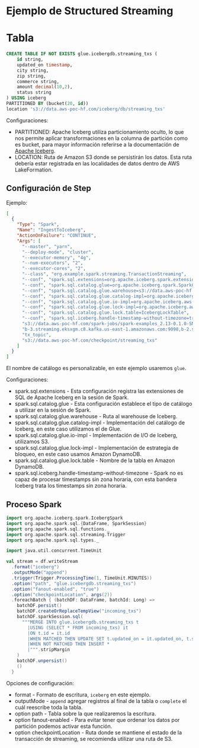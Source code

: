 # Ejemplo de Structured Streaming

# Tabla

```sql
CREATE TABLE IF NOT EXISTS glue.icebergdb.streaming_txs (
    id string,
    updated_on timestamp,
    city string,
    zip string,
    commerce string,
    amount decimal(10,2),
    status string
) USING iceberg
PARTITIONED BY (bucket(20, id))
location 's3://data.aws-poc-hf.com/iceberg/db/streaming_txs'
```
Configuraciones:

- PARTITIONED: Apache Iceberg utiliza particionamiento oculto, lo que nos permite aplicar transformaciones en la columna de partición como es bucket, para mayor información referirse a la documentación de [Apache Iceberg](https://iceberg.apache.org/docs/1.2.0/partitioning/).
- LOCATION: Ruta de Amazon S3 donde se persistirán los datos. Esta ruta debería estar registrada en las localidades de datos dentro de AWS LakeFormation.

## Configuración de Step

Ejemplo:

```json
[
  {
    "Type": "Spark",
    "Name": "IngestToIceberg",
    "ActionOnFailure": "CONTINUE",
    "Args": [
      "--master", "yarn",
      "--deploy-mode", "cluster",
      "--executor-memory", "4g",
      "--num-executors", "2",
      "--executor-cores", "2",
      "--class", "org.example.spark.streaming.TransactionStreaming",
      "--conf", "spark.sql.extensions=org.apache.iceberg.spark.extensions.IcebergSparkSessionExtensions",
      "--conf", "spark.sql.catalog.glue=org.apache.iceberg.spark.SparkCatalog",
      "--conf", "spark.sql.catalog.glue.warehouse=s3://data.aws-poc-hf.com/iceberg-warehouse",
      "--conf", "spark.sql.catalog.glue.catalog-impl=org.apache.iceberg.aws.glue.GlueCatalog",
      "--conf", "spark.sql.catalog.glue.io-impl=org.apache.iceberg.aws.s3.S3FileIO",
      "--conf", "spark.sql.catalog.glue.lock-impl=org.apache.iceberg.aws.dynamodb.DynamoDbLockManager",
      "--conf", "spark.sql.catalog.glue.lock.table=IcebergLockTable",
      "--conf", "spark.sql.iceberg.handle-timestamp-without-timezone=true",
      "s3://data.aws-poc-hf.com/spark-jobs/spark-examples_2.13-0.1.0-SNAPSHOT.jar",
      "b-3.streaming.eksxgm.c8.kafka.us-east-1.amazonaws.com:9098,b-2.streaming.eksxgm.c8.kafka.us-east-1.amazonaws.com:9098,b-1.streaming.eksxgm.c8.kafka.us-east-1.amazonaws.com:9098",
      "tx_topic",
      "s3://data.aws-poc-hf.com/checkpoint/streaming_txs"
    ]
  }
]
```

El nombre de catálogo es personalizable, en este ejemplo usaremos ```glue```.

Configuraciones:
- spark.sql.extensions - Esta configuración registra las extensiones de SQL de Apache Iceberg en la sesión de Spark.
- spark.sql.catalog.glue - Esta configuración establece el tipo de catálogo a utilizar en la sesión de Spark.
- spark.sql.catalog.glue.warehouse - Ruta al warehouse de Iceberg.
- spark.sql.catalog.glue.catalog-impl - Implementación del catálogo de Iceberg, en este caso utilizamos el de Glue.
- spark.sql.catalog.glue.io-impl - Implementación de I/O de Iceberg, utilizamos S3.
- spark.sql.catalog.glue.lock-impl - Implementación de estrategia de bloqueo, en este caso usamos Amazon DynamoDB.
- spark.sql.catalog.glue.lock.table - Nombre de la tabla en Amazon DynamoDB.
- spark.sql.iceberg.handle-timestamp-without-timezone - Spark no es capaz de procesar timestamps sin zona horaria, con esta bandera Iceberg trata los timestamps sin zona horaria.

## Proceso Spark

```scala
import org.apache.iceberg.spark.IcebergSpark
import org.apache.spark.sql.{DataFrame, SparkSession}
import org.apache.spark.sql.functions._
import org.apache.spark.sql.streaming.Trigger
import org.apache.spark.sql.types._

import java.util.concurrent.TimeUnit

val stream = df.writeStream
  .format("iceberg")
  .outputMode("append")
  .trigger(Trigger.ProcessingTime(1, TimeUnit.MINUTES))
  .option("path", "glue.icebergdb.streaming_txs")
  .option("fanout-enabled", "true")
  .option("checkpointLocation", args(2))
  .foreachBatch { (batchDF: DataFrame, batchId: Long) =>
    batchDF.persist()
    batchDF.createOrReplaceTempView("incoming_txs")
    batchDF.sparkSession.sql(
      """MERGE INTO glue.icebergdb.streaming_txs t
        |USING (SELECT * FROM incoming_txs) it
        |ON t.id = it.id
        |WHEN MATCHED THEN UPDATE SET t.updated_on = it.updated_on, t.status = it.status
        |WHEN NOT MATCHED THEN INSERT *
        |""".stripMargin
    )
    batchDF.unpersist()
    ()
  }
```
Opciones de configuración:
- format - Formato de escritura, ```iceberg``` en este ejemplo.
- outputMode - ```append``` agregar registros al final de la tabla o ```complete``` el cuál reescribe toda la tabla.
- option path - Tabla sobre la que realizaremos la escritura.
- option fanout-enabled - Para evitar tener que ordenar los datos por partición podemos activar esta función.
- option checkpointLocation - Ruta donde se mantiene el estado de la transacción de streaming, se recomienda utilizar una ruta de S3.
